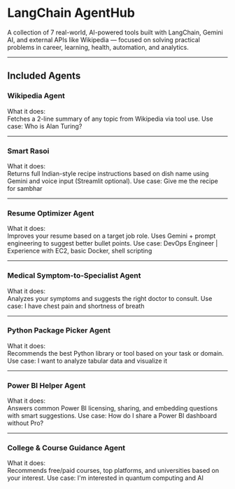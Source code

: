 #  LangChain AgentHub 

A collection of 7 real-world, AI-powered tools built with LangChain, Gemini AI, and external APIs like Wikipedia — focused on solving practical problems in career, learning, health, automation, and analytics.

---

##  Included Agents

###  Wikipedia Agent  
What it does:  
  Fetches a 2-line summary of any topic from Wikipedia via tool use.
Use case:
  Who is Alan Turing?

---

###  Smart Rasoi 
What it does:  
  Returns full Indian-style recipe instructions based on dish name using Gemini and voice input (Streamlit optional).
Use case:
  Give me the recipe for sambhar

---

### Resume Optimizer Agent 
What it does:  
  Improves your resume based on a target job role. Uses Gemini + prompt engineering to suggest better bullet points.
Use case:
  DevOps Engineer | Experience with EC2, basic Docker, shell scripting

---

###  Medical Symptom-to-Specialist Agent  
What it does:  
  Analyzes your symptoms and suggests the right doctor to consult.
Use case:
  I have chest pain and shortness of breath

---

###  Python Package Picker Agent 
What it does:  
  Recommends the best Python library or tool based on your task or domain.
Use case:
  I want to analyze tabular data and visualize it

---

###  Power BI Helper Agent  
What it does:  
  Answers common Power BI licensing, sharing, and embedding questions with smart suggestions.
Use case:
  How do I share a Power BI dashboard without Pro?

---

###  College & Course Guidance Agent 
What it does:  
  Recommends free/paid courses, top platforms, and universities based on your interest.
Use case:
  I'm interested in quantum computing and AI
